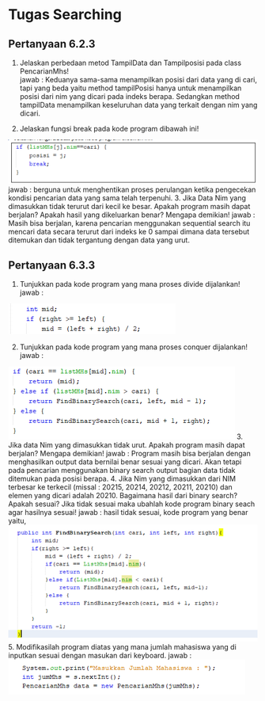 # Tugas Searching
## Pertanyaan 6.2.3
1. Jelaskan perbedaan metod TampilData dan Tampilposisi pada class PencarianMhs!  
jawab : Keduanya sama-sama menampilkan posisi dari data yang di cari, tapi yang beda yaitu method tampilPosisi hanya untuk menampilkan posisi dari nim yang dicari pada indeks berapa. Sedangkan method tampilData menampilkan keseluruhan data yang terkait dengan nim yang dicari.

2. Jelaskan fungsi break pada kode program dibawah ini!
<img src="6.2.3(nomor 2).png">   
jawab : berguna untuk menghentikan proses perulangan ketika pengecekan kondisi pencarian data yang sama telah terpenuhi.
3. Jika Data Nim yang dimasukkan tidak terurut dari kecil ke besar. Apakah program masih dapat
berjalan? Apakah hasil yang dikeluarkan benar? Mengapa demikian!    
jawab : Masih bisa berjalan, karena pencarian menggunakan sequential search itu mencari data secara terurut dari indeks ke 0 sampai dimana data tersebut ditemukan dan tidak tergantung dengan data yang urut. 

## Pertanyaan 6.3.3
1. Tunjukkan pada kode program yang mana proses divide dijalankan!  
jawab :   
<img src="6.3.3(nomor 1).png">

2. Tunjukkan pada kode program yang mana proses conquer dijalankan!   
jawab : 
<img src="6.3.3(nomor 2).png">
3. Jika data Nim yang dimasukkan tidak urut. Apakah program masih dapat berjalan? Mengapa
demikian!  
jawab : Program masih bisa berjalan dengan menghasilkan output data bernilai benar sesuai yang dicari. Akan tetapi pada pencarian menggunakan binary search output bagian data tidak ditemukan pada posisi berapa.
4. Jika Nim yang dimasukkan dari NIM terbesar ke terkecil (missal : 20215, 20214, 20212, 20211, 20210) dan elemen yang dicari adalah 20210. Bagaimana hasil dari binary search? Apakah sesuai? Jika tidak sesuai maka ubahlah kode program binary seach agar hasilnya sesuai!   
jawab : hasil tidak sesuai, kode program yang benar yaitu,
<img src="6.3.3(nomor 4).png"> 
5. Modifikasilah program diatas yang mana jumlah mahasiswa yang di inputkan sesuai dengan masukan dari keyboard.    
jawab : 
<img src="6.3.3(nomor 5).png">